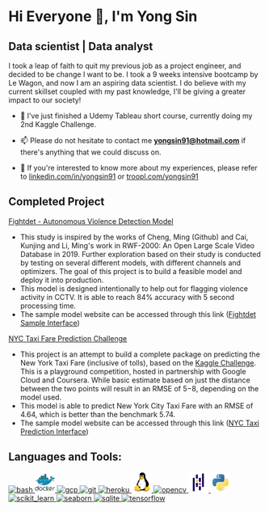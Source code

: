 <h1 align="left">Hi Everyone 👋, I'm Yong Sin</h1>

## Data scientist | Data analyst 
I took a leap of faith to quit my previous job as a project engineer, and decided to be change I want to be. I took a 9 weeks intensive bootcamp by Le Wagon, and now I am an aspiring data scientist. I do believe with my current skillset coupled with my past knowledge, I'll be giving a greater impact to our society! 

- 🔭 I’ve just finished a Udemy Tableau short course, currently doing my 2nd Kaggle Challenge.

- 📫 Please do not hesitate to contact me **yongsin91@hotmail.com** if there's anything that we could discuss on.

- 📄 If you're interested to know more about my experiences, please refer to [linkedin.com/in/yongsin91](http://www.linkedin.com/in/yongsin91) or [troopl.com/yongsin91](http://www.troopl.com/yongsin91)

## Completed Project  
[Fightdet - Autonomous Violence Detection Model](../../../../Chewgithub/Fightdet)  
- This study is inspired by the works of Cheng, Ming (Github) and Cai, Kunjing and Li, Ming's work in RWF-2000: An Open Large Scale Video Database in 2019. Further exploration based on their study is conducted by testing on several different models, with different channels and optimizers. The goal of this project is to build a feasible model and deploy it into production.  
- This model is designed intentionally to help out for flagging violence activity in CCTV. It is able to reach 84% accuracy with 5 second processing time.  
- The sample model website can be accessed through this link ([Fightdet Sample Interface](https://fightdet-app-gf34ldcmyq-de.a.run.app/))

[NYC Taxi Fare Prediction Challenge](https://github.com/yongsin91/TaxiFareModel)  
- This project is an attempt to build a complete package on predicting the New York Taxi Fare (inclusive of tolls), based on the [Kaggle Challenge](https://www.kaggle.com/competitions/new-york-city-taxi-fare-prediction). This is a playground competition, hosted in partnership with Google Cloud and Coursera. While basic estimate based on just the distance between the two points will result in an RMSE of $5-$8, depending on the model used.  
- This model is able to predict New York City Taxi Fare with an RMSE of 4.64, which is better than the benchmark 5.74.  
- The sample model website can be accessed through this link ([NYC Taxi Prediction Interface](https://taxifare-yongsin91.herokuapp.com/))

## Languages and Tools:
<p align="left"> <a href="https://www.gnu.org/software/bash/" target="_blank" rel="noreferrer"> <img src="https://www.vectorlogo.zone/logos/gnu_bash/gnu_bash-icon.svg" alt="bash" width="40" height="40"/> </a> <a href="https://www.docker.com/" target="_blank" rel="noreferrer"> <img src="https://raw.githubusercontent.com/devicons/devicon/master/icons/docker/docker-original-wordmark.svg" alt="docker" width="40" height="40"/> </a> <a href="https://cloud.google.com" target="_blank" rel="noreferrer"> <img src="https://www.vectorlogo.zone/logos/google_cloud/google_cloud-icon.svg" alt="gcp" width="40" height="40"/> </a> <a href="https://git-scm.com/" target="_blank" rel="noreferrer"> <img src="https://www.vectorlogo.zone/logos/git-scm/git-scm-icon.svg" alt="git" width="40" height="40"/> </a> <a href="https://heroku.com" target="_blank" rel="noreferrer"> <img src="https://www.vectorlogo.zone/logos/heroku/heroku-icon.svg" alt="heroku" width="40" height="40"/> </a> <a href="https://www.linux.org/" target="_blank" rel="noreferrer"> <img src="https://raw.githubusercontent.com/devicons/devicon/master/icons/linux/linux-original.svg" alt="linux" width="40" height="40"/> </a> <a href="https://opencv.org/" target="_blank" rel="noreferrer"> <img src="https://www.vectorlogo.zone/logos/opencv/opencv-icon.svg" alt="opencv" width="40" height="40"/> </a> <a href="https://pandas.pydata.org/" target="_blank" rel="noreferrer"> <img src="https://raw.githubusercontent.com/devicons/devicon/2ae2a900d2f041da66e950e4d48052658d850630/icons/pandas/pandas-original.svg" alt="pandas" width="40" height="40"/> </a> <a href="https://www.python.org" target="_blank" rel="noreferrer"> <img src="https://raw.githubusercontent.com/devicons/devicon/master/icons/python/python-original.svg" alt="python" width="40" height="40"/> </a> <a href="https://scikit-learn.org/" target="_blank" rel="noreferrer"> <img src="https://upload.wikimedia.org/wikipedia/commons/0/05/Scikit_learn_logo_small.svg" alt="scikit_learn" width="40" height="40"/> </a> <a href="https://seaborn.pydata.org/" target="_blank" rel="noreferrer"> <img src="https://seaborn.pydata.org/_images/logo-mark-lightbg.svg" alt="seaborn" width="40" height="40"/> </a> <a href="https://www.sqlite.org/" target="_blank" rel="noreferrer"> <img src="https://www.vectorlogo.zone/logos/sqlite/sqlite-icon.svg" alt="sqlite" width="40" height="40"/> </a> <a href="https://www.tensorflow.org" target="_blank" rel="noreferrer"> <img src="https://www.vectorlogo.zone/logos/tensorflow/tensorflow-icon.svg" alt="tensorflow" width="40" height="40"/> </a> </p>
